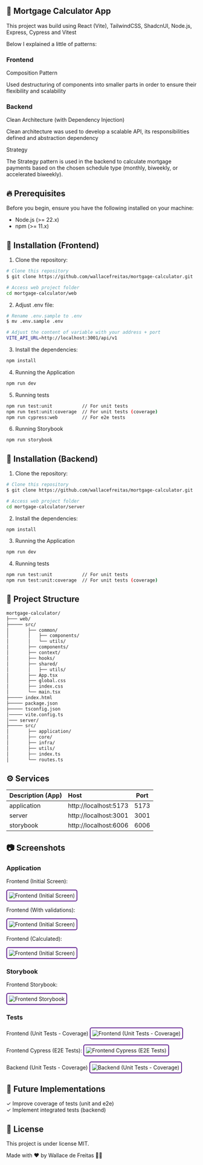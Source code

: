 ## 🚀 Mortgage Calculator App

This project was build using React (Vite), TailwindCSS, ShadcnUI, Node.js, Express, Cypress and Vitest

Below I explained a little of patterns:

### Frontend

Composition Pattern

Used destructuring of components into smaller parts in order to ensure their flexibility and scalability

### Backend

Clean Architecture (with Dependency Injection)

Clean architecture was used to develop a scalable API, its responsibilities defined and abstraction dependency

Strategy

The Strategy pattern is used in the backend to calculate mortgage payments based on the chosen schedule type (monthly, biweekly, or accelerated biweekly).

## 🔥 Prerequisites

Before you begin, ensure you have the following installed on your machine:

- Node.js (>= 22.x)
- npm (>= 11.x)

## 💾 Installation (Frontend)

1. Clone the repository:

```sh
# Clone this repository
$ git clone https://github.com/wallacefreitas/mortgage-calculator.git

# Access web project folder
cd mortgage-calculator/web
```

2. Adjust .env file:

```sh
# Rename .env.sample to .env
$ mv .env.sample .env

# Adjust the content of variable with your address + port
VITE_API_URL=http://localhost:3001/api/v1
```

3. Install the dependencies:

```sh
npm install
```

4. Running the Application

```sh
npm run dev
```

5. Running tests

```sh
npm run test:unit           // For unit tests
npm run test:unit:coverage  // For unit tests (coverage)
npm run cypress:web         // For e2e tests
```

6. Running Storybook

```sh
npm run storybook
```

## 💾 Installation (Backend)

1. Clone the repository:

```sh
# Clone this repository
$ git clone https://github.com/wallacefreitas/mortgage-calculator.git

# Access web project folder
cd mortgage-calculator/server
```

2. Install the dependencies:

```sh
npm install
```

3. Running the Application

```sh
npm run dev
```

4. Running tests

```sh
npm run test:unit           // For unit tests
npm run test:unit:coverage  // For unit tests (coverage)
```

## 📂 Project Structure

```sh
mortgage-calculator/
├─── web/
├───── src/
│       ├── common/
│       │   ├── components/
│       │   └── utils/
│       ├── components/
│       ├── context/
│       ├── hooks/
│       ├── shared/
│       │   ├── utils/
│       ├── App.tsx
│       ├── global.css
│       ├── index.css
│       └── main.tsx
├───── index.html
├───── package.json
├───── tsconfig.json
│───── vite.config.ts
│─── server/
├───── src/
│       ├── application/
│       ├── core/
│       ├── infra/
│       ├── utils/
│       ├── index.ts
│       └── routes.ts
```

## ⚙️ Services

| Description (App) | Host                  | Port |
| :---------------- | :-------------------- | :--: |
| application       | http://localhost:5173 | 5173 |
| server            | http://localhost:3001 | 3001 |
| storybook         | http://localhost:6006 | 6006 |

## 📷 Screenshots

### Application

Frontend (Initial Screen):

<img src="./docs/assets/images/frontend-app-initial-screen.png" alt="Frontend (Initial Screen)" style="border: 2px solid oklch(38.1% 0.176 304.987); border-radius: 5px; padding: 5px;">

Frontend (With validations):

<img src="./docs/assets/images/frontend-app-with-validations.png" alt="Frontend (Initial Screen)" style="border: 2px solid oklch(38.1% 0.176 304.987); border-radius: 5px; padding: 5px;">

Frontend (Calculated):

<img src="./docs/assets/images/frontend-app-calculated.png" alt="Frontend (Initial Screen)" style="border: 2px solid oklch(38.1% 0.176 304.987); border-radius: 5px; padding: 5px;">

### Storybook

Frontend Storybook:

<img src="./docs/assets/images/frontend-storybook.png" alt="Frontend Storybook" style="border: 2px solid oklch(38.1% 0.176 304.987); border-radius: 5px; padding: 5px;">

### Tests

Frontend (Unit Tests - Coverage)
<img src="./docs/assets/images/frontend-unit-tests-coverage.png" alt="Frontend (Unit Tests - Coverage)" style="border: 2px solid oklch(38.1% 0.176 304.987); border-radius: 5px; padding: 5px;">

Frontend Cypress (E2E Tests):
<img src="./docs/assets/images/frontend-e2e-tests-cypress.png" alt="Frontend Cypress (E2E Tests)" style="border: 2px solid oklch(38.1% 0.176 304.987); border-radius: 5px; padding: 5px;">

Backend (Unit Tests - Coverage)
<img src="./docs/assets/images/backend-unit-tests-coverage.png" alt="Backend (Unit Tests - Coverage)" style="border: 2px solid oklch(38.1% 0.176 304.987); border-radius: 5px; padding: 5px;">

## 🔮 Future Implementations

✓ Improve coverage of tests (unit and e2e) <br>
✓ Implement integrated tests (backend) <br>

## 📝 License

This project is under license MIT.

Made with ♥️ by Wallace de Freitas 👋🏻
